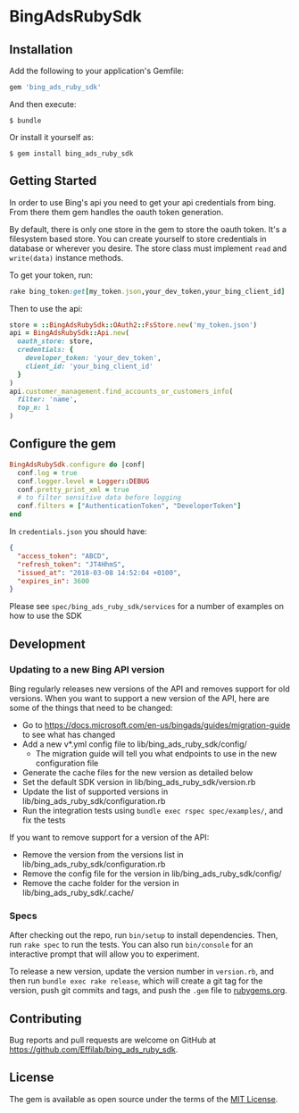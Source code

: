 # BingAdsRubySdk

## Installation

Add the following to your application's Gemfile:

```ruby
gem 'bing_ads_ruby_sdk'
```

And then execute:

    $ bundle

Or install it yourself as:

    $ gem install bing_ads_ruby_sdk

## Getting Started

In order to use Bing's api you need to get your api credentials from bing. From there them gem handles the oauth token generation.

By default, there is only one store in the gem to store the oauth token. It's a filesystem based store. You can create yourself to store credentials in database or wherever you desire. The store class must implement `read` and `write(data)` instance methods.

To get your token, run:
```ruby
rake bing_token:get[my_token.json,your_dev_token,your_bing_client_id]

```


Then to use the api:
```ruby
store = ::BingAdsRubySdk::OAuth2::FsStore.new('my_token.json')
api = BingAdsRubySdk::Api.new(
  oauth_store: store,
  credentials: {
    developer_token: 'your_dev_token',
    client_id: 'your_bing_client_id'
  }
)
api.customer_management.find_accounts_or_customers_info(
  filter: 'name',
  top_n: 1
)
```

## Configure the gem
```ruby
BingAdsRubySdk.configure do |conf|
  conf.log = true
  conf.logger.level = Logger::DEBUG
  conf.pretty_print_xml = true
  # to filter sensitive data before logging
  conf.filters = ["AuthenticationToken", "DeveloperToken"]
end
```

In `credentials.json` you should have:
```json
{
  "access_token": "ABCD",
  "refresh_token": "JT4HhmS",
  "issued_at": "2018-03-08 14:52:04 +0100",
  "expires_in": 3600
}
```

Please see `spec/bing_ads_ruby_sdk/services` for a number of examples on how to use the SDK

## Development

### Updating to a new Bing API version
Bing regularly releases new versions of the API and removes support for old versions.
When you want to support a new version of the API, here are some of the things that
need to be changed:
* Go to https://docs.microsoft.com/en-us/bingads/guides/migration-guide to see what has changed
* Add a new v*.yml config file to lib/bing_ads_ruby_sdk/config/
  * The migration guide will tell you what endpoints to use in the new configuration file
* Generate the cache files for the new version as detailed below
* Set the default SDK version in lib/bing_ads_ruby_sdk/version.rb
* Update the list of supported versions in lib/bing_ads_ruby_sdk/configuration.rb
* Run the integration tests using `bundle exec rspec spec/examples/`, and fix the tests

If you want to remove support for a version of the API:
* Remove the version from the versions list in lib/bing_ads_ruby_sdk/configuration.rb
* Remove the config file for the version in lib/bing_ads_ruby_sdk/config/
* Remove the cache folder for the version in lib/bing_ads_ruby_sdk/.cache/

### Specs
After checking out the repo, run `bin/setup` to install dependencies. Then, run `rake spec` to run the tests. You can also run `bin/console` for an interactive prompt that will allow you to experiment.

To release a new version, update the version number in `version.rb`, and then run
`bundle exec rake release`, which will create a git tag for the version, push git
commits and tags, and push the `.gem` file to [rubygems.org](https://rubygems.org).

## Contributing

Bug reports and pull requests are welcome on GitHub at https://github.com/Effilab/bing_ads_ruby_sdk.

## License

The gem is available as open source under the terms of the [MIT License](http://opensource.org/licenses/MIT).

